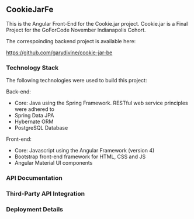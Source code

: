 ## CookieJarFe

This is the Angular Front-End for the Cookie.jar project. Cookie.jar is a Final Project for the GoForCode November Indianapolis Cohort.

The correspoinding backend project is available here:

https://github.com/garydivine/cookie-jar-be 

### Technology Stack

The following technologies were used to build this project: 

Back-end: 
* Core: Java using the Spring Framework. RESTful web service principles were adhered to
* Spring Data JPA
* Hybernate ORM
* PostgreSQL Database

Front-end: 
* Core: Javascript using the Angular Framework (version 4)
* Bootstrap front-end framework for HTML, CSS and JS
* Angular Material UI components

### API Documentation

### Third-Party API Integration

### Deployment Details